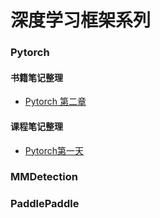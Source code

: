 # 深度学习框架系列

### Pytorch
#### 书籍笔记整理
- [Pytorch 第二章](/深度学习框架/Pytorch-第二章/Pytorch-第二章.md)

#### 课程笔记整理
- [Pytorch第一天](/深度学习框架/Pytorch笔记归纳整理.md)

### MMDetection

### PaddlePaddle
